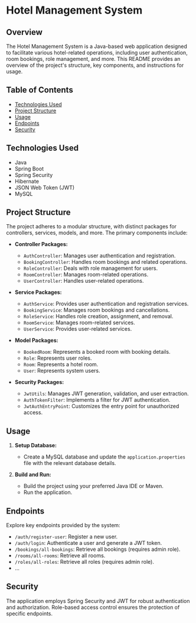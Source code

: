 # Hotel Management System

## Overview

The Hotel Management System is a Java-based web application designed to facilitate various hotel-related operations, including user authentication, room bookings, role management, and more. This README provides an overview of the project's structure, key components, and instructions for usage.

## Table of Contents

- [Technologies Used](#technologies-used)
- [Project Structure](#project-structure)
- [Usage](#usage)
- [Endpoints](#endpoints)
- [Security](#security)

## Technologies Used

- Java
- Spring Boot
- Spring Security
- Hibernate
- JSON Web Token (JWT)
- MySQL

## Project Structure

The project adheres to a modular structure, with distinct packages for controllers, services, models, and more. The primary components include:

- **Controller Packages:**
  - `AuthController`: Manages user authentication and registration.
  - `BookingController`: Handles room bookings and related operations.
  - `RoleController`: Deals with role management for users.
  - `RoomController`: Manages room-related operations.
  - `UserController`: Handles user-related operations.

- **Service Packages:**
  - `AuthService`: Provides user authentication and registration services.
  - `BookingService`: Manages room bookings and cancellations.
  - `RoleService`: Handles role creation, assignment, and removal.
  - `RoomService`: Manages room-related services.
  - `UserService`: Provides user-related services.

- **Model Packages:**
  - `BookedRoom`: Represents a booked room with booking details.
  - `Role`: Represents user roles.
  - `Room`: Represents a hotel room.
  - `User`: Represents system users.

- **Security Packages:**
  - `JwtUtils`: Manages JWT generation, validation, and user extraction.
  - `AuthTokenFilter`: Implements a filter for JWT authentication.
  - `JwtAuthEntryPoint`: Customizes the entry point for unauthorized access.

## Usage

1. **Setup Database:**
   - Create a MySQL database and update the `application.properties` file with the relevant database details.

2. **Build and Run:**
   - Build the project using your preferred Java IDE or Maven.
   - Run the application.

## Endpoints

Explore key endpoints provided by the system:

- `/auth/register-user`: Register a new user.
- `/auth/login`: Authenticate a user and generate a JWT token.
- `/bookings/all-bookings`: Retrieve all bookings (requires admin role).
- `/rooms/all-rooms`: Retrieve all rooms.
- `/roles/all-roles`: Retrieve all roles (requires admin role).
- ...

## Security

The application employs Spring Security and JWT for robust authentication and authorization. Role-based access control ensures the protection of specific endpoints.
